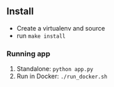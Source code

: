 ## Install

* Create a virtualenv and source
* run `make install`

### Running app

1. Standalone:  `python app.py`
2. Run in Docker:  `./run_docker.sh`

